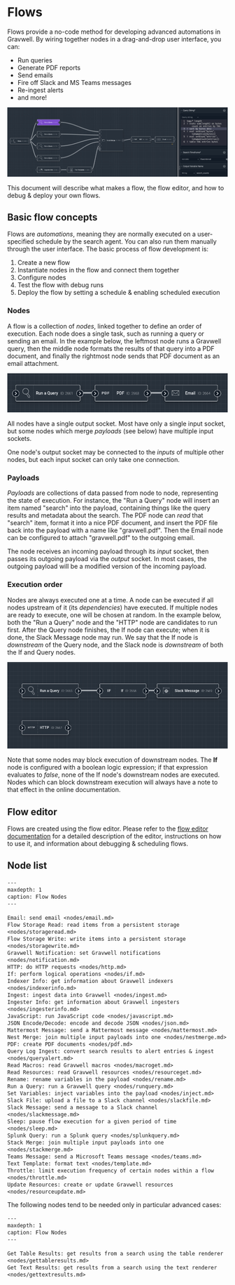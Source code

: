 # Flows

Flows provide a no-code method for developing advanced automations in Gravwell. By wiring together nodes in a drag-and-drop user interface, you can:

* Run queries
* Generate PDF reports
* Send emails
* Fire off Slack and MS Teams messages
* Re-ingest alerts
* and more!

![](flows.png)

This document will describe what makes a flow, the flow editor, and how to debug & deploy your own flows.

## Basic flow concepts

Flows are *automations*, meaning they are normally executed on a user-specified schedule by the search agent. You can also run them manually through the user interface. The basic process of flow development is:

1. Create a new flow
2. Instantiate nodes in the flow and connect them together
3. Configure nodes
4. Test the flow with debug runs
5. Deploy the flow by setting a schedule & enabling scheduled execution

### Nodes

A flow is a collection of *nodes*, linked together to define an order of execution. Each node does a single task, such as running a query or sending an email. In the example below, the leftmost node runs a Gravwell query, then the middle node formats the results of that query into a PDF document, and finally the rightmost node sends that PDF document as an email attachment.

![](nodes.png)

All nodes have a single output socket. Most have only a single input socket, but some nodes which merge *payloads* (see below) have multiple input sockets.

One node's output socket may be connected to the *inputs* of multiple other nodes, but each input socket can only take one connection.

### Payloads

*Payloads* are collections of data passed from node to node, representing the state of execution. For instance, the "Run a Query" node will insert an item named "search" into the payload, containing things like the query results and metadata about the search. The PDF node can *read* that "search" item, format it into a nice PDF document, and insert the PDF file back into the payload with a name like "gravwell.pdf". Then the Email node can be configured to attach "gravwell.pdf" to the outgoing email.

The node receives an incoming payload through its *input* socket, then passes its outgoing payload via the *output* socket. In most cases, the outgoing payload will be a modified version of the incoming payload.

### Execution order

Nodes are always executed one at a time. A node can be executed if all nodes upstream of it (its *dependencies*) have executed. If multiple nodes are ready to execute, one will be chosen at random. In the example below, both the "Run a Query" node and the "HTTP" node are candidates to run first. After the Query node finishes, the If node can execute; when it is done, the Slack Message node may run. We say that the If node is *downstream* of the Query node, and the Slack node is *downstream* of both the If and Query nodes.

![](execution.png)

Note that some nodes may block execution of downstream nodes. The **If** node is configured with a boolean logic expression; if that expression evaluates to *false*, none of the If node's downstream nodes are executed. Nodes which can block downstream execution will always have a note to that effect in the online documentation.

## Flow editor

Flows are created using the flow editor. Please refer to the [flow editor documentation](editor.md) for a detailed description of the editor, instructions on how to use it, and information about debugging & scheduling flows.

## Node list

```{toctree}
---
maxdepth: 1
caption: Flow Nodes
---

Email: send email <nodes/email.md>
Flow Storage Read: read items from a persistent storage <nodes/storageread.md>
Flow Storage Write: write items into a persistent storage <nodes/storagewrite.md>
Gravwell Notification: set Gravwell notifications <nodes/notification.md>
HTTP: do HTTP requests <nodes/http.md>
If: perform logical operations <nodes/if.md>
Indexer Info: get information about Gravwell indexers <nodes/indexerinfo.md>
Ingest: ingest data into Gravwell <nodes/ingest.md>
Ingester Info: get information about Gravwell ingesters <nodes/ingesterinfo.md>
JavaScript: run JavaScript code <nodes/javascript.md>
JSON Encode/Decode: encode and decode JSON <nodes/json.md>
Mattermost Message: send a Mattermost message <nodes/mattermost.md>
Nest Merge: join multiple input payloads into one <nodes/nestmerge.md>
PDF: create PDF documents <nodes/pdf.md>
Query Log Ingest: convert search results to alert entries & ingest <nodes/queryalert.md>
Read Macros: read Gravwell macros <nodes/macroget.md>
Read Resources: read Gravwell resources <nodes/resourceget.md>
Rename: rename variables in the payload <nodes/rename.md>
Run a Query: run a Gravwell query <nodes/runquery.md>
Set Variables: inject variables into the payload <nodes/inject.md>
Slack File: upload a file to a Slack channel <nodes/slackfile.md>
Slack Message: send a message to a Slack channel <nodes/slackmessage.md>
Sleep: pause flow execution for a given period of time <nodes/sleep.md>
Splunk Query: run a Splunk query <nodes/splunkquery.md>
Stack Merge: join multiple input payloads into one <nodes/stackmerge.md>
Teams Message: send a Microsoft Teams message <nodes/teams.md>
Text Template: format text <nodes/template.md>
Throttle: limit execution frequency of certain nodes within a flow <nodes/throttle.md>
Update Resources: create or update Gravwell resources <nodes/resourceupdate.md>
```

The following nodes tend to be needed only in particular advanced cases:

```{toctree}
---
maxdepth: 1
caption: Flow Nodes
---

Get Table Results: get results from a search using the table renderer <nodes/gettableresults.md>
Get Text Results: get results from a search using the text renderer <nodes/gettextresults.md>
```
